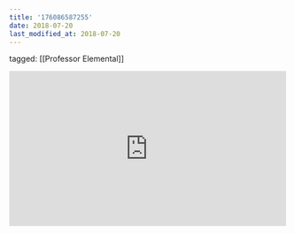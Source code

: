 ```yaml
---
title: '176086587255'
date: 2018-07-20
last_modified_at: 2018-07-20
---
```

tagged: [[Professor Elemental]]
<iframe allow="accelerometer; autoplay; clipboard-write; encrypted-media; gyroscope; picture-in-picture" allowfullscreen="" frameborder="0" height="281" id="youtube_iframe" src="https://www.youtube.com/embed/tFL5GTKwonQ?feature=oembed&amp;enablejsapi=1&amp;origin=https://safe.txmblr.com&amp;wmode=opaque" width="500"></iframe>
